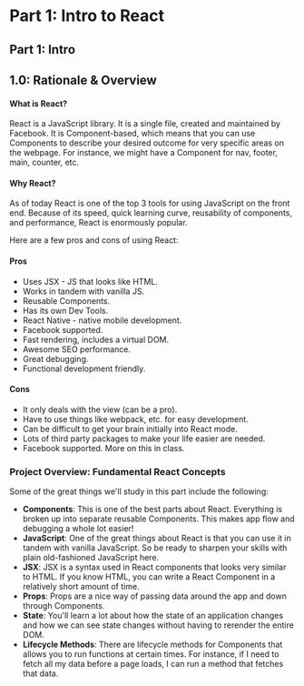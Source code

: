 # Part 1: Intro to React

## Part 1: Intro

## 1.0: Rationale & Overview

#### What is React?

React is a JavaScript library. It is a single file, created and maintained by Facebook. It is Component-based, which means that you can use Components to describe your desired outcome for very specific areas on the webpage. For instance, we might have a Component for nav, footer, main, counter, etc.

#### Why React?

As of today React is one of the top 3 tools for using JavaScript on the front end. Because of its speed, quick learning curve, reusability of components, and performance, React is enormously popular.

Here are a few pros and cons of using React:

#### Pros

* Uses JSX - JS that looks like HTML.
* Works in tandem with vanilla JS.
* Reusable Components.
* Has its own Dev Tools.
* React Native - native mobile development.
* Facebook supported.
* Fast rendering, includes a virtual DOM.
* Awesome SEO performance.
* Great debugging.
* Functional development friendly.

#### Cons

* It only deals with the view \(can be a pro\).
* Have to use things like webpack, etc. for easy development.
* Can be difficult to get your brain initially into React mode.
* Lots of third party packages to make your life easier are needed.
* Facebook supported. More on this in class. 

### Project Overview: Fundamental React Concepts

Some of the great things we'll study in this part include the following:

* **Components**: This is one of the best parts about React. Everything is broken up into separate reusable Components. This makes app flow and debugging a whole lot easier!
* **JavaScript**: One of the great things about React is that you can use it in tandem with vanilla JavaScript. So be ready to sharpen your skills with plain old-fashioned JavaScript here.
* **JSX**: JSX is a syntax used in React components that looks very similar to HTML. If you know HTML, you can write a React Component in a relatively short amount of time.
* **Props**: Props are a nice way of passing data around the app and down through Components.
* **State**: You'll learn a lot about how the state of an application changes and how we can see state changes without having to rerender the entire DOM.
* **Lifecycle Methods**: There are lifecycle methods for Components that allows you to run functions at certain times. For instance, if I need to fetch all my data before a page loads, I can run a method that fetches that data.

